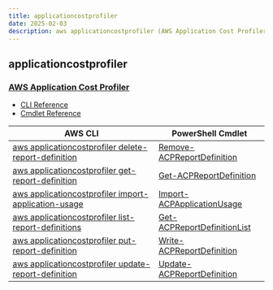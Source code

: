 ```yaml
---
title: applicationcostprofiler
date: 2025-02-03
description: aws applicationcostprofiler (AWS Application Cost Profiler) command/cmdlet list.
---
```


## applicationcostprofiler

### [AWS Application Cost Profiler](https://aws.amazon.com/aws-cost-management/aws-application-cost-profiler/)

* [CLI Reference](https://awscli.amazonaws.com/v2/documentation/api/latest/reference/applicationcostprofiler/index.html)
* [Cmdlet Reference](https://docs.aws.amazon.com/powershell/latest/reference/items/ApplicationCostProfiler_cmdlets.html)

|AWS CLI|PowerShell Cmdlet|
|----|----|
|[aws applicationcostprofiler delete-report-definition](https://awscli.amazonaws.com/v2/documentation/api/latest/reference/applicationcostprofiler/delete-report-definition.html)|[Remove-ACPReportDefinition](https://docs.aws.amazon.com/powershell/latest/reference/items/Remove-ACPReportDefinition.html)|
|[aws applicationcostprofiler get-report-definition](https://awscli.amazonaws.com/v2/documentation/api/latest/reference/applicationcostprofiler/get-report-definition.html)|[Get-ACPReportDefinition](https://docs.aws.amazon.com/powershell/latest/reference/items/Get-ACPReportDefinition.html)|
|[aws applicationcostprofiler import-application-usage](https://awscli.amazonaws.com/v2/documentation/api/latest/reference/applicationcostprofiler/import-application-usage.html)|[Import-ACPApplicationUsage](https://docs.aws.amazon.com/powershell/latest/reference/items/Import-ACPApplicationUsage.html)|
|[aws applicationcostprofiler list-report-definitions](https://awscli.amazonaws.com/v2/documentation/api/latest/reference/applicationcostprofiler/list-report-definitions.html)|[Get-ACPReportDefinitionList](https://docs.aws.amazon.com/powershell/latest/reference/items/Get-ACPReportDefinitionList.html)|
|[aws applicationcostprofiler put-report-definition](https://awscli.amazonaws.com/v2/documentation/api/latest/reference/applicationcostprofiler/put-report-definition.html)|[Write-ACPReportDefinition](https://docs.aws.amazon.com/powershell/latest/reference/items/Write-ACPReportDefinition.html)|
|[aws applicationcostprofiler update-report-definition](https://awscli.amazonaws.com/v2/documentation/api/latest/reference/applicationcostprofiler/update-report-definition.html)|[Update-ACPReportDefinition](https://docs.aws.amazon.com/powershell/latest/reference/items/Update-ACPReportDefinition.html)|

